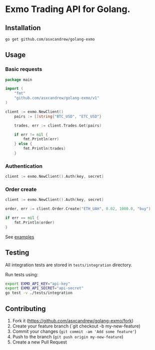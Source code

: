 # Exmo Trading API for Golang.

## Installation

``` bash
go get github.com/asxcandrew/golang-exmo
```

## Usage

### Basic requests

``` go
package main

import (
	"fmt"
	"github.com/asxcandrew/golang-exmo/v1"
)

client := exmo.NewClient()
	pairs := []string{"BTC_USD", "ETC_USD"}

	trades, err := client.Trades.Get(pairs)

	if err != nil {
		fmt.Println(err)
	} else {
		fmt.Println(trades)
	}
```

### Authentication

``` go
client := exmo.NewClient().Auth(key, secret)

```

### Order create

``` go
client := exmo.NewClient().Auth(key, secret)

order, err := client.Order.Create("ETH_UAH", 0.02, 1000.0, "buy")

if err == nil {
	fmt.Println(order)
}
```

See [examples](https://github.com/asxcandrew/golang-exmo/tree/master/examples)

## Testing

All integration tests are stored in `tests/integration` directory.

Run tests using:
``` bash
export EXMO_API_KEY="api-key"
export EXMO_API_SECRET="api-secret"
go test -v ./tests/integration
```

## Contributing

1. Fork it (https://github.com/asxcandrew/golang-exmo/fork)
2. Create your feature branch (`git checkout -b my-new-feature)
3. Commit your changes (`git commit -am 'Add some feature'`)
4. Push to the branch (`git push origin my-new-feature`)
5. Create a new Pull Request
